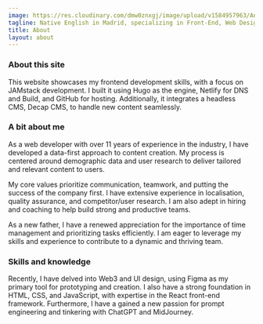 ```yaml
---
image: https://res.cloudinary.com/dmw0znxgj/image/upload/v1584957963/AntvdUploads/_MG_0085_wvjusy.jpg
tagline: Native English in Madrid, specializing in Front-End, Web Design and Content.
title: About
layout: about
---
```

  ### About this site
  This website showcases my frontend development skills, with a focus on JAMstack development. I built it using Hugo as the engine, Netlify for DNS and Build, and GitHub for hosting. Additionally, it integrates a headless CMS, Decap CMS, to handle new content seamlessly.
  ### A bit about me
  As a web developer with over 11 years of experience in the industry, I have developed a data-first approach to content creation. My process is centered around demographic data and user research to deliver tailored and relevant content to users.

  My core values prioritize communication, teamwork, and putting the success of the company first. I have extensive experience in localisation, quality assurance, and competitor/user research. I am also adept in hiring and coaching to help build strong and productive teams.

  As a new father, I have a renewed appreciation for the importance of time management and prioritizing tasks efficiently. I am eager to leverage my skills and experience to contribute to a dynamic and thriving team.
  ### Skills and knowledge
  Recently, I have delved into Web3 and UI design, using Figma as my primary tool for prototyping and creation. I also have a strong foundation in HTML, CSS, and JavaScript, with expertise in the React front-end framework. Furthermore, I have a gained a new passion for prompt engineering and tinkering with ChatGPT and MidJourney.